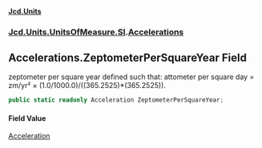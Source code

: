 #### [Jcd.Units](index 'index')
### [Jcd.Units.UnitsOfMeasure.SI](Jcd.Units.UnitsOfMeasure.SI 'Jcd.Units.UnitsOfMeasure.SI').[Accelerations](Accelerations 'Jcd.Units.UnitsOfMeasure.SI.Accelerations')

## Accelerations.ZeptometerPerSquareYear Field

zeptometer per square year defined such that: attometer per square day = zm/yr² ×
(1.0/1000.0)/((365.2525)*(365.2525)).

```csharp
public static readonly Acceleration ZeptometerPerSquareYear;
```

#### Field Value
[Acceleration](Acceleration 'Jcd.Units.UnitTypes.Acceleration')